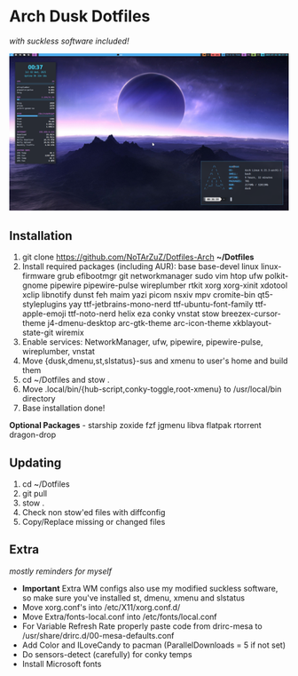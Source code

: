 # Arch Dusk Dotfiles
*with suckless software included!*

![image](./Assets/02-1751398650.png)

## Installation

1. git clone https://github.com/NoTArZuZ/Dotfiles-Arch **~/Dotfiles**
2. Install required packages (including AUR): base base-devel linux linux-firmware grub efibootmgr git networkmanager sudo vim htop ufw polkit-gnome pipewire pipewire-pulse wireplumber rtkit xorg xorg-xinit xdotool xclip libnotify dunst feh maim yazi picom nsxiv mpv cromite-bin qt5-styleplugins yay ttf-jetbrains-mono-nerd ttf-ubuntu-font-family ttf-apple-emoji ttf-noto-nerd helix eza conky vnstat stow breezex-cursor-theme j4-dmenu-desktop arc-gtk-theme arc-icon-theme xkblayout-state-git wiremix
3. Enable services: NetworkManager, ufw, pipewire, pipewire-pulse, wireplumber, vnstat
4. Move {dusk,dmenu,st,slstatus}-sus and xmenu to user's home and build them
5. cd ~/Dotfiles and stow .
6. Move .local/bin/{hub-script,conky-toggle,root-xmenu} to /usr/local/bin directory
7. Base installation done!

**Optional Packages** - starship zoxide fzf jgmenu libva flatpak rtorrent dragon-drop

## Updating

1. cd ~/Dotfiles
2. git pull
3. stow .
4. Check non stow'ed files with diffconfig
5. Copy/Replace missing or changed files

## Extra
*mostly reminders for myself*

* **Important** Extra WM configs also use my modified suckless software, so make sure you've installed st, dmenu, xmenu and slstatus
* Move xorg.conf's into /etc/X11/xorg.conf.d/
* Move Extra/fonts-local.conf into /etc/fonts/local.conf
* For Variable Refresh Rate properly paste code from drirc-mesa to /usr/share/drirc.d/00-mesa-defaults.conf
* Add Color and ILoveCandy to pacman (ParallelDownloads = 5 if not set)
* Do sensors-detect (carefully) for conky temps
* Install Microsoft fonts
